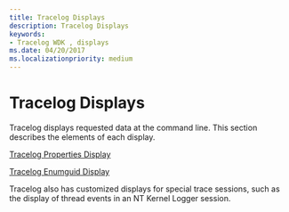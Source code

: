 ```yaml
---
title: Tracelog Displays
description: Tracelog Displays
keywords:
- Tracelog WDK , displays
ms.date: 04/20/2017
ms.localizationpriority: medium
---
```


# Tracelog Displays

Tracelog displays requested data at the command line. This section describes the elements of each display.

[Tracelog Properties Display](tracelog-properties-display.md)

[Tracelog Enumguid Display](tracelog-enumguid-display.md)

Tracelog also has customized displays for special trace sessions, such as the display of thread events in an NT Kernel Logger session.
